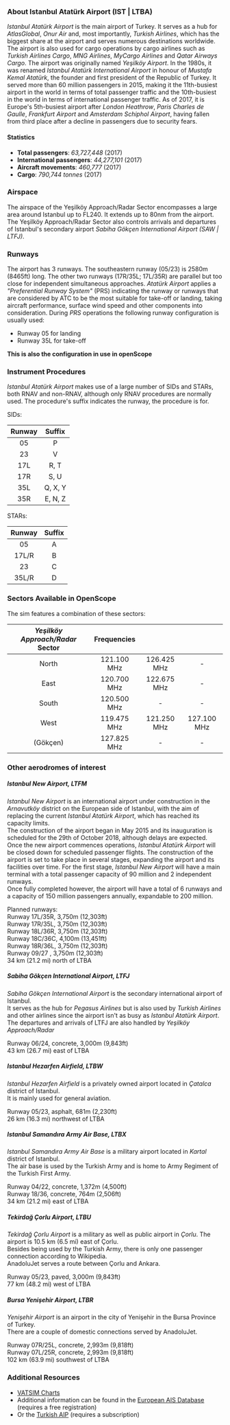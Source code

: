### About Istanbul Atatürk Airport (IST | LTBA)
*Istanbul Atatürk Airport* is the main airport of Turkey. It serves as a hub for *AtlasGlobal*, *Onur Air* and, most importantly, *Turkish Airlines*, which has the biggest share at the airport and serves numerous destinations worldwide. The airport is also used for cargo operations by cargo airlines such as *Turkish Airlines Cargo*, *MNG Airlines*, *MyCargo Airlines* and *Qatar Airways Cargo*.
The airport was originally named *Yeşilköy Airport*. In the 1980s, it was renamed *Istanbul Atatürk International Airport* in honour of *Mustafa Kemal Atatürk*, the founder and first president of the Republic of Turkey. It served more than 60 million passengers in 2015, making it the 11th-busiest airport in the world in terms of total passenger traffic and the 10th-busiest in the world in terms of international passenger traffic. As of 2017, it is Europe's 5th-busiest airport after *London Heathrow*, *Paris Charles de Gaulle*, *Frankfurt Airport* and *Amsterdam Schiphol Airport*, having fallen from third place after a decline in passengers due to security fears.

#### Statistics
* **Total passengers**: *63,727,448* (2017)
* **International passengers**: *44,277,101* (2017)
* **Aircraft movements**: *460,777* (2017)
* **Cargo**: *790,744 tonnes* (2017)


### Airspace
The airspace of the Yeşilköy Approach/Radar Sector encompasses a large area around Istanbul up to FL240. It extends up to 80nm from the airport.  
The Yeşilköy Approach/Radar Sector also controls arrivals and departures of Istanbul's secondary airport *Sabiha Gökçen International Airport (SAW | LTFJ)*.


### Runways
The airport has 3 runways. The southeastern runway (05/23) is 2580m (8465ft) long. The other two runways (17R/35L; 17L/35R) are parallel but too close for independent simultaneous approaches. *Atatürk Airport* applies a *"Preferential Runway System"* (PRS) indicating the runway or runways that are considered by ATC to be the most suitable for take-off or landing, taking aircraft performance, surface wind speed and other components into consideration. During *PRS* operations the following runway configuration is usually used:

* Runway 05 for landing
* Runway 35L for take-off

**This is also the configuration in use in openScope**


### Instrument Procedures
*Istanbul Atatürk Airport* makes use of a large number of SIDs and STARs, both RNAV and non-RNAV, although only RNAV procedures are normally used.
The procedure's suffix indicates the runway, the procedure is for.

SIDs:

| Runway |  Suffix  |   
|:------:|:--------:|   
|   05   | P        |   
|   23   | V        |   
|   17L  | R, T     |   
|   17R  | S, U     |   
|   35L  | Q, X, Y  |   
|   35R  | E, N, Z  |   

STARs:

|  Runway  |  Suffix  |   
|:--------:|:--------:|   
|   05     | A        |   
|   17L/R  | B        |   
|   23     | C        |   
|   35L/R  | D        |    


### Sectors Available in OpenScope
The sim features a combination of these sectors:

|     *Yeşilköy Approach/Radar* Sector    | Frequencies       |             |             |
|:---------------------------------------:|:-----------------:|:-----------:|:-----------:|
| North                                   |    121.100 MHz    | 126.425 MHz | -           |
| East                                    |    120.700 MHz    | 122.675 MHz | -           |
| South                                   |    120.500 MHz    | -           | -           |
| West                                    |    119.475 MHz    | 121.250 MHz | 127.100 MHz |
| (Gökçen)                                |    127.825 MHz    | -           | -           |  



### Other aerodromes of interest

##### Istanbul New Airport, LTFM
*Istanbul New Airport*  is an international airport under construction in the *Arnavutköy* district on the European side of Istanbul, with the aim of replacing the current *Istanbul Atatürk Airport*, which has reached its capacity limits.  
The construction of the airport began in May 2015 and its inauguration is scheduled for the 29th of October 2018, although delays are expected. Once the new airport commences operations, *Istanbul Atatürk Airport* will be closed down for scheduled passenger flights. The construction of the airport is set to take place in several stages, expanding the airport and its facilities over time. For the first stage, *Istanbul New Airport* will have a main terminal with a total passenger capacity of 90 million and 2 independent runways.  
Once fully completed however, the airport will have a total of 6 runways and a capacity of 150 million passengers annually, expandable to 200 million.

Planned runways:  
Runway 17L/35R, 3,750m (12,303ft)  
Runway 17R/35L, 3,750m (12,303ft)  
Runway 18L/36R, 3,750m (12,303ft)  
Runway 18C/36C, 4,100m (13,451ft)  
Runway 18R/36L, 3,750m (12,303ft)  
Runway 09/27 , 3,750m (12,303ft)  
34 km (21.2 mi) north of LTBA  

##### Sabiha Gökçen International Airport, LTFJ
*Sabiha Gökçen International Airport* is the secondary international airport of Istanbul.  
It serves as the hub for *Pegasus Airlines* but is also used by *Turkish Airlines* and other airlines since the airport isn't as busy as *Istanbul Atatürk Airport*.  
The departures and arrivals of LTFJ are also handled by *Yeşilköy Approach/Radar*

Runway 06/24, concrete, 3,000m (9,843ft)  
43 km (26.7 mi) east of LTBA  

##### Istanbul Hezarfen Airfield, LTBW
*Istanbul Hezarfen Airfield* is a privately owned airport located in *Çatalca* district of Istanbul.  
It is mainly used for general aviation.

Runway 05/23, asphalt, 681m (2,230ft)  
26 km (16.3 mi) northwest of LTBA  

##### Istanbul Samandıra Army Air Base, LTBX
*Istanbul Samandıra Army Air Base* is a military airport located in *Kartal* district of Istanbul.  
The air base is used by the Turkish Army and is home to Army Regiment of the Turkish First Army.

Runway 04/22, concrete, 1,372m (4,500ft)  
Runway 18/36, concrete, 764m (2,506ft)  
34 km (21.2 mi) east of LTBA  

##### Tekirdağ Çorlu Airport, LTBU
*Tekirdağ Çorlu Airport* is a military as well as public airport in *Çorlu*. The airport is 10.5 km (6.5 mi) east of Çorlu.  
Besides being used by the Turkish Army, there is only one passenger connection according to Wikipedia.  
AnadoluJet serves a route between Çorlu and Ankara.  

Runway 05/23, paved, 3,000m (9,843ft)  
77 km (48.2 mi) west of LTBA  

##### Bursa Yenişehir Airport, LTBR
*Yenişehir Airport* is an airport in the city of Yenişehir in the Bursa Province of Turkey.  
There are a couple of domestic connections served by AnadoluJet.

Runway 07R/25L, concrete, 2,993m (9,818ft)  
Runway 07L/25R, concrete, 2,993m (9,818ft)  
102 km (63.9 mi) southwest of LTBA  


### Additional Resources
* [VATSIM Charts](https://trvacc.org/charts/)  
* Additional information can be found in the [European AIS Database](https://www.ead.eurocontrol.int/fwf-eadbasic/restricted/user/aip/aip_overview.faces) (requires a free registration)  
* Or the [Turkish AIP](http://ssd.dhmi.gov.tr/ANSLogin.aspx?mn=50) (requires a subscription)
